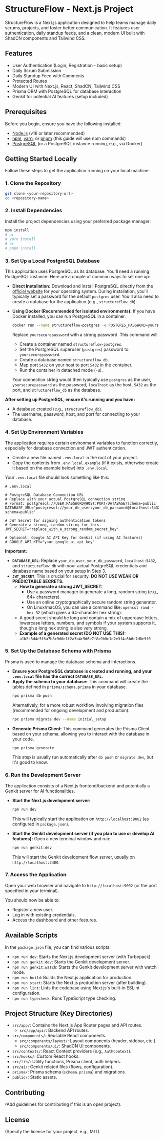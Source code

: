 
# StructureFlow - Next.js Project

StructureFlow is a Next.js application designed to help teams manage daily scrums, projects, and foster better communication. It features user authentication, daily standup feeds, and a clean, modern UI built with ShadCN components and Tailwind CSS.

## Features

*   User Authentication (Login, Registration - basic setup)
*   Daily Scrum Submission
*   Daily Standup Feed with Comments
*   Protected Routes
*   Modern UI with Next.js, React, ShadCN, Tailwind CSS
*   Prisma ORM with PostgreSQL for database interaction
*   Genkit for potential AI features (setup included)

## Prerequisites

Before you begin, ensure you have the following installed:

*   [Node.js](https://nodejs.org/) (v18 or later recommended)
*   [npm](https://www.npmjs.com/), [yarn](https://yarnpkg.com/), or [pnpm](https://pnpm.io/) (this guide will use npm commands)
*   [PostgreSQL](https://www.postgresql.org/download/) (or a PostgreSQL instance running, e.g., via Docker)

## Getting Started Locally

Follow these steps to get the application running on your local machine:

### 1. Clone the Repository

```bash
git clone <your-repository-url>
cd <repository-name>
```

### 2. Install Dependencies

Install the project dependencies using your preferred package manager:

```bash
npm install
# or
# yarn install
# or
# pnpm install
```

### 3. Set Up a Local PostgreSQL Database

This application uses PostgreSQL as its database. You'll need a running PostgreSQL instance. Here are a couple of common ways to set one up:

*   **Direct Installation:** Download and install PostgreSQL directly from the [official website](https://www.postgresql.org/download/) for your operating system. During installation, you'll typically set a password for the default `postgres` user. You'll also need to create a database for the application (e.g., `structureflow_db`).
*   **Using Docker (Recommended for isolated environments):**
    If you have Docker installed, you can run PostgreSQL in a container.
    ```bash
    docker run --name structureflow-postgres -e POSTGRES_PASSWORD=yoursecurepassword -e POSTGRES_DB=structureflow_db -p 5432:5432 -d postgres
    ```
    Replace `yoursecurepassword` with a strong password. This command will:
    *   Create a container named `structureflow-postgres`.
    *   Set the PostgreSQL superuser (`postgres`) password to `yoursecurepassword`.
    *   Create a database named `structureflow_db`.
    *   Map port `5432` on your host to port `5432` in the container.
    *   Run the container in detached mode (`-d`).

    Your connection string would then typically use `postgres` as the user, `yoursecurepassword` as the password, `localhost` as the host, `5432` as the port, and `structureflow_db` as the database.

**After setting up PostgreSQL, ensure it's running and you have:**
*   A database created (e.g., `structureflow_db`).
*   The username, password, host, and port for connecting to your database.

### 4. Set Up Environment Variables

The application requires certain environment variables to function correctly, especially for database connection and JWT authentication.

*   Create a new file named `.env.local` in the root of your project.
*   Copy the contents from `.env.local.example` (if it exists, otherwise create it based on the example below) into `.env.local`.

Your `.env.local` file should look something like this:

```env
# .env.local

# PostgreSQL Database Connection URL
# Replace with your actual PostgreSQL connection string
# Format: postgresql://USER:PASSWORD@HOST:PORT/DATABASE?schema=public
DATABASE_URL="postgresql://your_db_user:your_db_password@localhost:5432/structureflow_db?schema=public"

# JWT Secret for signing authentication tokens
# Generate a strong, random string for this.
JWT_SECRET="replace_with_a_strong_random_secret_key"

# Optional: Google AI API Key for Genkit (if using AI features)
# GOOGLE_API_KEY="your_google_ai_api_key"
```

**Important:**
*   **`DATABASE_URL`**: Replace `your_db_user`, `your_db_password`, `localhost:5432`, and `structureflow_db` with your actual PostgreSQL credentials and database name based on your setup in Step 3.
*   **`JWT_SECRET`**: This is crucial for security. **DO NOT USE WEAK OR PREDICTABLE SECRETS.**
    *   **How to generate a strong JWT_SECRET:**
        *   Use a password manager to generate a long, random string (e.g., 64+ characters).
        *   Use an online cryptographically secure random string generator.
        *   On Linux/macOS, you can use a command like: `openssl rand -hex 32` (which gives a 64-character hex string).
    *   A good secret should be long and contain a mix of uppercase letters, lowercase letters, numbers, and symbols if your system supports it, though a long hex string is also very strong.
    *   **Example of a generated secret (DO NOT USE THIS):** `a1b2c3d4e5f6a7b8c9d0e1f2a3b4c5d6e7f8a9b0c1d2e3f4a5b6c7d8e9f0`

### 5. Set Up the Database Schema with Prisma

Prisma is used to manage the database schema and interactions.

*   **Ensure your PostgreSQL database is created and running, and your `.env.local` file has the correct `DATABASE_URL`.**
*   **Apply the schema to your database:**
    This command will create the tables defined in `prisma/schema.prisma` in your database.
    ```bash
    npx prisma db push
    ```
    Alternatively, for a more robust workflow involving migration files (recommended for ongoing development and production):
    ```bash
    npx prisma migrate dev --name initial_setup
    ```
*   **Generate Prisma Client:**
    This command generates the Prisma Client based on your schema, allowing you to interact with the database in your code.
    ```bash
    npx prisma generate
    ```
    This step is usually run automatically after `db push` or `migrate dev`, but it's good to know.

### 6. Run the Development Server

The application consists of a Next.js frontend/backend and potentially a Genkit server for AI functionalities.

*   **Start the Next.js development server:**
    ```bash
    npm run dev
    ```
    This will typically start the application on `http://localhost:9002` (as configured in `package.json`).

*   **Start the Genkit development server (if you plan to use or develop AI features):**
    Open a new terminal window and run:
    ```bash
    npm run genkit:dev
    ```
    This will start the Genkit development flow server, usually on `http://localhost:3400`.

### 7. Access the Application

Open your web browser and navigate to `http://localhost:9002` (or the port specified in your terminal).

You should now be able to:
*   Register a new user.
*   Log in with existing credentials.
*   Access the dashboard and other features.

## Available Scripts

In the `package.json` file, you can find various scripts:

*   `npm run dev`: Starts the Next.js development server (with Turbopack).
*   `npm run genkit:dev`: Starts the Genkit development server.
*   `npm run genkit:watch`: Starts the Genkit development server with watch mode.
*   `npm run build`: Builds the Next.js application for production.
*   `npm run start`: Starts the Next.js production server (after building).
*   `npm run lint`: Lints the codebase using Next.js's built-in ESLint configuration.
*   `npm run typecheck`: Runs TypeScript type checking.

## Project Structure (Key Directories)

*   `src/app/`: Contains the Next.js App Router pages and API routes.
    *   `src/app/api/`: Backend API routes.
*   `src/components/`: Reusable React components.
    *   `src/components/layout/`: Layout components (header, sidebar, etc.).
    *   `src/components/ui/`: ShadCN UI components.
*   `src/contexts/`: React Context providers (e.g., `AuthContext`).
*   `src/hooks/`: Custom React hooks.
*   `src/lib/`: Utility functions, Prisma client, auth helpers.
*   `src/ai/`: Genkit related files (flows, configuration).
*   `prisma/`: Prisma schema (`schema.prisma`) and migrations.
*   `public/`: Static assets.

## Contributing

(Add guidelines for contributing if this is an open project).

## License

(Specify the license for your project, e.g., MIT).

